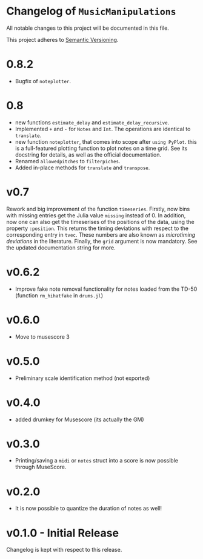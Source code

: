 # Changelog of `MusicManipulations`

All notable changes to this project will be documented in this file.

This project adheres to [Semantic Versioning](http://semver.org/spec/v2.0.0.html).

# 0.8.2
* Bugfix of `noteplotter`.

# 0.8
* new functions `estimate_delay` and `estimate_delay_recursive`.
* Implemented `+` and `-` for `Notes` and `Int`. The operations are identical to `translate`.
* new function `noteplotter`, that comes into scope after `using PyPlot`. this is a full-featured plotting function to plot notes on a time grid. See its docstring for details, as well as the official documentation.
* Renamed `allowedpitches` to `filterpiches`.
* Added in-place methods for `translate` and `transpose`.

# v0.7
Rework and big improvement of the function `timeseries`. Firstly, now bins with missing entries get the Julia value `missing` instead of 0. In addition, now one can also get the timeserises of the positions of the data, using the property `:position`. This returns the timing deviations with respect to the corresponding entry in `tvec`. These numbers are also known as *microtiming deviations* in the literature. Finally, the `grid` argument is now mandatory.
See the updated documentation string for more.

# v0.6.2
* Improve fake note removal functionality for notes loaded from the TD-50 (function `rm_hihatfake` in `drums.jl`)

# v0.6.0
* Move to musescore 3

# v0.5.0
* Preliminary scale identification method (not exported)

# v0.4.0
* added drumkey for Musescore (its actually the GM)

# v0.3.0
* Printing/saving a `midi` or `notes` struct into a score is now possible through MuseScore.

# v0.2.0
* It is now possible to quantize the duration of notes as well!

# v0.1.0 - Initial Release
Changelog is kept with respect to this release.
